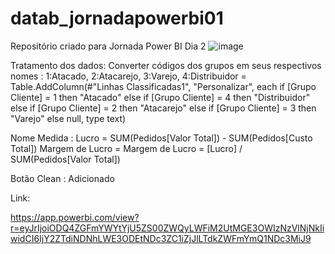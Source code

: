# datab_jornadapowerbi01
Repositório criado para Jornada Power BI Dia 2
![image](https://user-images.githubusercontent.com/63180950/216348379-75d0c3e3-21af-4640-941a-2f1e6b5c521f.png)



Tratamento dos dados:
Converter códigos dos grupos em seus respectivos  nomes : 1:Atacado, 2:Atacarejo, 3:Varejo, 4:Distribuidor
= Table.AddColumn(#"Linhas Classificadas1", "Personalizar", each if [Grupo Cliente] = 1 then "Atacado" else if [Grupo Cliente] = 4 then "Distribuidor" else if [Grupo Cliente] = 2 then "Atacarejo" else if [Grupo Cliente] = 3 then "Varejo" else null, type text)

Nome Medida :
Lucro = SUM(Pedidos[Valor Total]) - SUM(Pedidos[Custo Total])
Margem de Lucro = Margem de Lucro = [Lucro] / SUM(Pedidos[Valor Total])

Botão Clean :
Adicionado

Link:

https://app.powerbi.com/view?r=eyJrIjoiODQ4ZGFmYWYtYjU5ZS00ZWQyLWFiM2UtMGE3OWIzNzVlNjNkIiwidCI6IjY2ZTdiNDNhLWE3ODEtNDc3ZC1iZjJlLTdkZWFmYmQ1NDc3MiJ9
